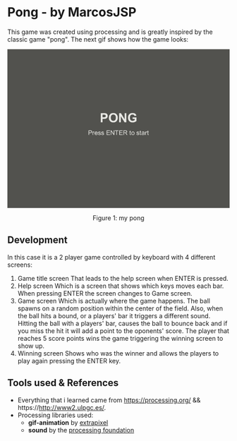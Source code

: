 # Pong - by MarcosJSP
This game was created using processing and is greatly inspired by the classic game "pong".
The next gif shows how the game looks:

<div align="center">
 <img align="center" src="resources/animacion.gif" alt="pong gif"></img>
 <p align="center">Figure 1: my pong</p>
</div>

## Development
In this case it is a 2 player game controlled by keyboard with 4 different screens: 
1. Game title screen
That leads to the help screen when ENTER is pressed.
2. Help screen
Which is a screen that shows which keys moves each bar. When pressing ENTER the screen changes to Game screen.
3. Game screen
Which is actually where the game happens. 
The ball spawns on a random position within the center of the field. Also, when the ball hits a bound, or a players' bar it triggers a different sound.
Hitting the ball with a players' bar, causes the ball to bounce back and if you miss the hit it will add a point to the oponents' score.
The player that reaches 5 score points wins the game triggering the winning screen to show up.
4. Winning screen
Shows who was the winner and allows the players to play again pressing the ENTER key.

## Tools used & References
- Everything that i learned came from https://processing.org/ && https://http://www2.ulpgc.es/.
- Processing libraries used:
	- **gif-animation** by [extrapixel](https://github.com/extrapixel)
	- **sound** by the [processing foundation](https://processing.org/)

